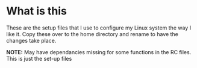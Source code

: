 # What is this

These are the setup files that I use to configure my Linux system the way I
like it. Copy these over to the home directory and rename to have the changes
take place. 

**NOTE:** May have dependancies missing for some functions in the RC files.
This is just the set-up files
